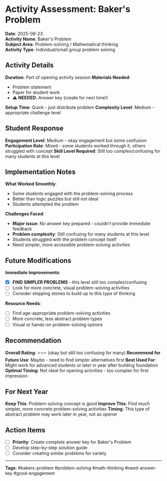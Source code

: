 # Activity Assessment: Baker's Problem

**Date**: 2025-08-23  
**Activity Name**: Baker's Problem  
**Subject Area**: Problem-solving / Mathematical thinking  
**Activity Type**: Individual/small group problem solving

## Activity Details
**Duration**: Part of opening activity session
**Materials Needed**: 
- Problem statement
- Paper for student work
- ⚠️ **NEEDED**: Answer key (create for next time!)

**Setup Time**: Quick - just distribute problem
**Complexity Level**: Medium - appropriate challenge level

## Student Response
**Engagement Level**: Medium - okay engagement but some confusion
**Participation Rate**: Mixed - some students worked through it, others struggled with concept
**Skill Level Required**: Still too complex/confusing for many students at this level

## Implementation Notes
**What Worked Smoothly**:
- Some students engaged with the problem-solving process
- Better than logic puzzles but still not ideal
- Students attempted the problem

**Challenges Faced**:
- **Major issue**: No answer key prepared - couldn't provide immediate feedback
- **Problem complexity**: Still confusing for many students at this level
- Students struggled with the problem concept itself
- Need simpler, more accessible problem-solving activities

## Future Modifications
**Immediate Improvements**:
- [x] **FIND SIMPLER PROBLEMS** - this level still too complex/confusing
- [ ] Look for more concrete, visual problem-solving activities
- [ ] Consider stepping stones to build up to this type of thinking

**Resource Needs**:
- [ ] Find age-appropriate problem-solving activities
- [ ] More concrete, less abstract problem types
- [ ] Visual or hands-on problem-solving options

## Recommendation
**Overall Rating**: ⭐⭐⭐ (okay but still too confusing for many)
**Recommend for Future Use**: Maybe - need to find simpler alternatives first
**Best Used For**: Might work for advanced students or later in year after building foundation
**Optimal Timing**: Not ideal for opening activities - too complex for first impression

## For Next Year
**Keep This**: Problem-solving concept is good
**Improve This**: Find much simpler, more concrete problem-solving activities
**Timing**: This type of abstract problem may work later in year, not as opener

## Action Items
- [ ] **Priority**: Create complete answer key for Baker's Problem
- [ ] Develop step-by-step solution guide
- [ ] Consider creating similar problems for variety

---
**Tags**: #bakers-problem #problem-solving #math-thinking #need-answer-key #good-engagement
